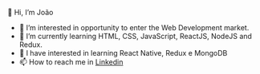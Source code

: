 👋 Hi, I’m João
- 👀 I’m interested in opportunity to enter the Web Development market.
- 🌱 I’m currently learning HTML, CSS, JavaScript, ReactJS, NodeJS and Redux.
- 🤔 I have interested in learning React Native, Redux e MongoDB
- 📫 How to reach me in [Linkedin](https://www.linkedin.com/in/joaosc17/)

<!---
JOAOSC17/JOAOSC17 is a ✨ special ✨ repository because its `README.md` (this file) appears on your GitHub profile.
You can click the Preview link to take a look at your changes.
--->
